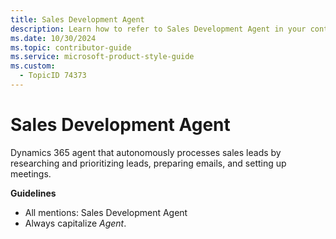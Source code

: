 ```yaml
---
title: Sales Development Agent
description: Learn how to refer to Sales Development Agent in your content.
ms.date: 10/30/2024
ms.topic: contributor-guide
ms.service: microsoft-product-style-guide
ms.custom:
  - TopicID 74373
---
```



# Sales Development Agent

Dynamics 365 agent that autonomously processes sales leads by researching and prioritizing leads, preparing emails, and setting up meetings.  

**Guidelines**  

- All mentions: Sales Development Agent
- Always capitalize *Agent*.  

